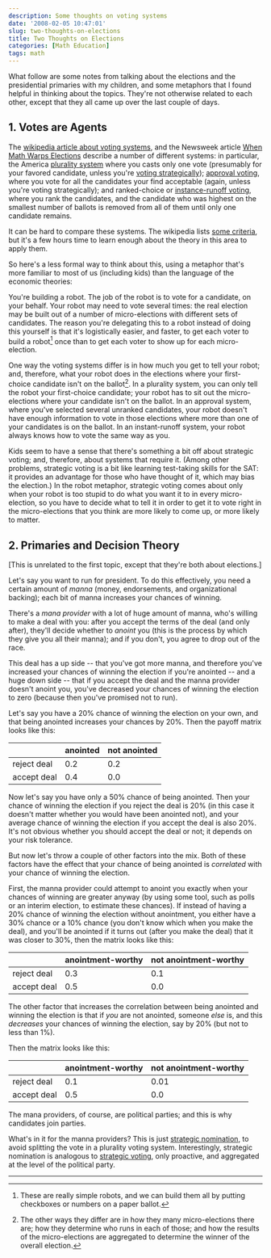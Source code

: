 ```yaml
---
description: Some thoughts on voting systems
date: '2008-02-05 10:47:01'
slug: two-thoughts-on-elections
title: Two Thoughts on Elections
categories: [Math Education]
tags: math
---
```


What follow are some notes from talking about the elections and the presidential primaries with my children, and some metaphors that I found helpful in thinking about the topics.  They're not otherwise related to each other, except that they all came up over the last couple of days.

<!-- more -->

## 1. Votes are Agents

The [wikipedia article about voting systems](http://en.wikipedia.org/wiki/Voting_system), and the Newsweek article [When Math Warps Elections](http://www.newsweek.com/id/105586) describe a number of different systems: in particular, the America [plurality system](http://en.wikipedia.org/wiki/Plurality_voting_system)  where you casts only one vote (presumably for your favored candidate, unless you're [voting strategically](http://en.wikipedia.org/wiki/Tactical_voting)); [approval voting](http://en.wikipedia.org/wiki/Approval_voting), where you vote for all the candidates your find acceptable (again, unless you're voting strategically); and ranked-choice or [instance-runoff voting](http://en.wikipedia.org/wiki/Instant-runoff_voting), where you rank the candidates, and the candidate who was highest on the smallest number of ballots is removed from all of them until only one candidate remains.

It can be hard to compare these systems.  The wikipedia lists [some criteria](http://en.wikipedia.org/wiki/Voting_system#Criteria_in_evaluating_single_winner_voting_systems), but it's a few hours time to learn enough about the theory in this area to apply them.

So here's a less formal way to think about this, using a metaphor that's more familiar to most of us (including kids) than the language of the economic theories:

You're building a robot.  The job of the robot is to vote for a candidate, on your behalf.  Your robot may need to vote several times: the real election may be built out of a number of micro-elections with different sets of candidates.  The reason you're delegating this to a robot instead of doing this yourself is that it's logistically easier, and faster, to get each voter to build a robot[^1] once than to get each voter to show up for each micro-election.

One way the voting systems differ is in how much you get to tell your robot; and, therefore, what your robot does in the elections where your first-choice candidate isn't on the ballot[^2].  In a plurality system, you can only tell the robot your first-choice candidate; your robot has to sit out the micro-elections where your candidate isn't on the ballot.  In an approval system, where you've selected several unranked candidates, your robot doesn't have enough information to vote in those elections where more than one of your candidates is on the ballot.  In an instant-runoff system, your robot always knows how to vote the same way as you.

Kids seem to have a sense that there's something a bit off about strategic voting; and, therefore, about systems that require it.  (Among other problems, strategic voting is a bit like learning test-taking skills for the SAT: it provides an advantage for those who have thought of it, which may bias the election.)  In the robot metaphor, strategic voting comes about only when your robot is too stupid to do what you want it to in every micro-election, so you have to decide what to tell it in order to get it to vote right in the micro-elections that you think are more likely to come up, or more likely to matter.

## 2. Primaries and Decision Theory

[This is unrelated to the first topic, except that they're both about elections.]

Let's say you want to run for president.  To do this effectively, you need a certain amount of *manna* (money, endorsements, and organizational backing); each bit of manna increases your chances of winning.

There's a *mana provider* with a lot of huge amount of manna, who's willing to make a deal with you: after you accept the terms of the deal (and only after), they'll decide whether to *anoint* you (this is the process by which they give you all their manna); and if you don't, you agree to drop out of the race.

This deal has a up side -- that you've got more manna, and therefore you've increased your chances of winning the election if you're anointed -- and a huge down side -- that if you accept the deal and the manna provider doesn't anoint you, you've decreased your chances of winning the election to zero (because then you've promised not to run).

Let's say you have a 20% chance of winning the election on your own, and that being anointed increases your chances by 20%.   Then the payoff matrix looks like this:

|             | anointed | not anointed |
| ---         | ---      | ---          |
| reject deal | 0.2      | 0.2          |
| accept deal | 0.4      | 0.0          |

Now let's say you have only a 50% chance of being anointed.  Then your chance of winning the election if you reject the deal is 20% (in this case it doesn't matter whether you would have been anointed not), and your average chance of winning the election if you accept the deal is also 20%.  It's not obvious whether you should accept the deal or not; it depends on your risk tolerance.

But now let's throw a couple of other factors into the mix.  Both of these factors have the effect that your chance of being anointed is _correlated_ with your chance of winning the election.

First, the manna provider could attempt to anoint you exactly when your chances of winning are greater anyway (by using some tool, such as polls or an interim election, to estimate these chances).  If instead of having a 20% chance of winning the election without anointment, you either have a 30% chance or a 10% chance (you don't know which when you make the deal), and you'll be anointed if it turns out (after you make the deal) that it was closer to 30%, then the matrix looks like this:

|             | anointment-worthy | not anointment-worthy |
| ---         | ---               | ---                   |
| reject deal | 0.3               | 0.1                   |
| accept deal | 0.5               | 0.0                   |

The other factor that increases the correlation between being anointed and winning the election is that if _you_ are not anointed, someone _else_ is, and this _decreases_ your chances of winning the election, say by 20% (but not to less than 1%).

Then the matrix looks like this:

|             | anointment-worthy | not anointment-worthy |
| ---         | ---               | ---                   |
| reject deal | 0.1               | 0.01                  |
| accept deal | 0.5               | 0.0                   |

The mana providers, of course, are political parties; and this is why candidates join parties.

What's in it for the manna providers?  This is just [strategic nomination](http://en.wikipedia.org/wiki/Strategic_nomination), to avoid splitting the vote in a plurality voting system.  Interestingly, strategic nomination is analogous to [strategic voting](http://en.wikipedia.org/wiki/Tactical_voting), only proactive, and aggregated at the level of the political party.

---

[^1]: These are really simple robots, and we can build them all by putting checkboxes or numbers on a paper ballot.

[^2]: The other ways they differ are in how they many micro-elections there are; how they determine who runs in each of those; and how the results of the micro-elections are aggregated to determine the winner of the overall election.
